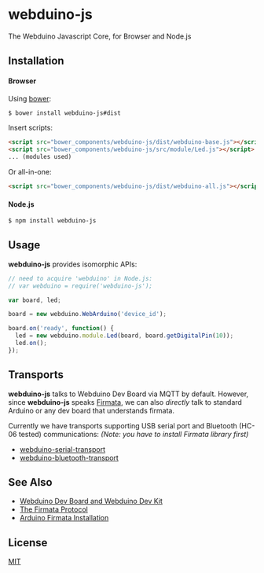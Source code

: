 # webduino-js
The Webduino Javascript Core, for Browser and Node.js

## Installation
#### Browser
Using [bower](http://bower.io):
```sh
$ bower install webduino-js#dist
```

Insert scripts:
```html
<script src="bower_components/webduino-js/dist/webduino-base.js"></script>
<script src="bower_components/webduino-js/src/module/Led.js"></script>
... (modules used)
```

Or all-in-one:
```html
<script src="bower_components/webduino-js/dist/webduino-all.js"></script>
```

#### Node.js
```sh
$ npm install webduino-js
```

## Usage
**webduino-js** provides isomorphic APIs:

```javascript
// need to acquire 'webduino' in Node.js:
// var webduino = require('webduino-js');

var board, led;

board = new webduino.WebArduino('device_id');

board.on('ready', function() {
  led = new webduino.module.Led(board, board.getDigitalPin(10));
  led.on();
});
```

## Transports
**webduino-js** talks to Webduino Dev Board via MQTT by default. However, since **webduino-js** speaks [Firmata](https://www.arduino.cc/en/Reference/Firmata), we can also _directly_ talk to standard Arduino or any dev board that understands firmata.

Currently we have transports supporting USB serial port and Bluetooth (HC-06 tested) communications: _(Note: you have to install Firmata library first)_

* [webduino-serial-transport](https://github.com/webduinoio/webduino-serial-transport)
* [webduino-bluetooth-transport](https://github.com/webduinoio/webduino-bluetooth-transport)

## See Also
* [Webduino Dev Board and Webduino Dev Kit](https://webduino.io)
* [The Firmata Protocol](https://github.com/firmata/protocol)
* [Arduino Firmata Installation](http://www.instructables.com/id/Arduino-Installing-Standard-Firmata)

## License
[MIT](LICENSE)
